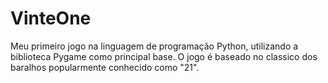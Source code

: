 # VinteOne
 Meu primeiro jogo na linguagem de programação Python, utilizando a biblioteca Pygame como principal base. 
 O jogo é baseado no classico dos baralhos popularmente conhecido como "21".
